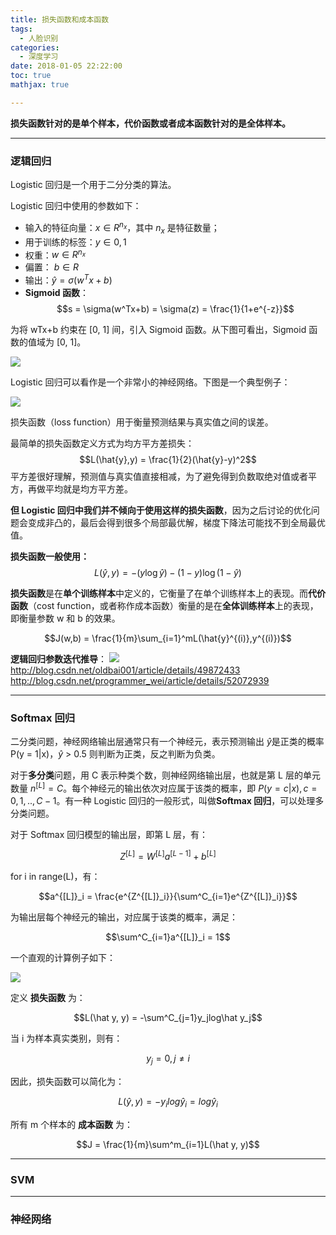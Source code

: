 ```yaml
---
title: 损失函数和成本函数
tags:
  - 人脸识别
categories:
  - 深度学习
date: 2018-01-05 22:22:00
toc: true
mathjax: true

---
```


**损失函数针对的是单个样本，代价函数或者成本函数针对的是全体样本。**

---

### 逻辑回归

Logistic 回归是一个用于二分分类的算法。

Logistic 回归中使用的参数如下：

- 输入的特征向量：$x \in R^{n_x}$，其中 ${n_x}$ 是特征数量；
- 用于训练的标签：$y \in 0,1$
- 权重：$w \in R^{n_x}$
- 偏置： $b \in R$
- 输出：$\hat{y} = \sigma(w^Tx+b)$
- **Sigmoid 函数**：
$$s = \sigma(w^Tx+b) = \sigma(z) = \frac{1}{1+e^{-z}}$$

<!-- more -->

为将 wTx+b 约束在 [0, 1] 间，引入 Sigmoid 函数。从下图可看出，Sigmoid 函数的值域为 [0, 1]。

![](http://7xvfir.com1.z0.glb.clouddn.com/%E6%8D%9F%E5%A4%B1%E5%87%BD%E6%95%B0%E5%92%8C%E6%88%90%E6%9C%AC%E5%87%BD%E6%95%B0/20180424114511_sigmoid.png)

Logistic 回归可以看作是一个非常小的神经网络。下图是一个典型例子：

![](http://7xvfir.com1.z0.glb.clouddn.com/%E6%8D%9F%E5%A4%B1%E5%87%BD%E6%95%B0%E5%92%8C%E6%88%90%E6%9C%AC%E5%87%BD%E6%95%B0/20180424114556_LogReg_kiank.png)

损失函数（loss function）用于衡量预测结果与真实值之间的误差。

最简单的损失函数定义方式为均方平方差损失：
$$L(\hat{y},y) = \frac{1}{2}(\hat{y}-y)^2$$
平方差很好理解，预测值与真实值直接相减，为了避免得到负数取绝对值或者平方，再做平均就是均方平方差。

**但 Logistic 回归中我们并不倾向于使用这样的损失函数**，因为之后讨论的优化问题会变成非凸的，最后会得到很多个局部最优解，梯度下降法可能找不到全局最优值。

**损失函数一般使用：**
$$L(\hat{y},y) = -(y\log\hat{y})-(1-y)\log(1-\hat{y})$$

**损失函数**是在**单个训练样本**中定义的，它衡量了在单个训练样本上的表现。而**代价函数**（cost function，或者称作成本函数）衡量的是在**全体训练样本**上的表现，即衡量参数 w 和 b 的效果。

$$J(w,b) = \frac{1}{m}\sum_{i=1}^mL(\hat{y}^{(i)},y^{(i)})$$

**逻辑回归参数迭代推导**：
![](http://7xvfir.com1.z0.glb.clouddn.com/%E6%9C%BA%E5%99%A8%E5%AD%A6%E4%B9%A0%E7%9F%A5%E8%AF%86%E7%82%B9%E9%9B%86%E9%94%A6/2.png)
http://blog.csdn.net/oldbai001/article/details/49872433
http://blog.csdn.net/programmer_wei/article/details/52072939

---

### Softmax 回归

二分类问题，神经网络输出层通常只有一个神经元，表示预测输出 $\hat y$是正类的概率 P(y = 1|x)，$\hat y$ > 0.5 则判断为正类，反之判断为负类。

对于**多分类**问题，用 C 表示种类个数，则神经网络输出层，也就是第 L 层的单元数量 $n^{[L]} = C$。每个神经元的输出依次对应属于该类的概率，即 $P(y = c|x), c = 0, 1, .., C-1$。有一种 Logistic 回归的一般形式，叫做**Softmax 回归**，可以处理多分类问题。

对于 Softmax 回归模型的输出层，即第 L 层，有：

$$Z^{[L]} = W^{[L]}a^{[L-1]} + b^{[L]}$$

for i in range(L)，有：

$$a^{[L]}_i = \frac{e^{Z^{[L]}_i}}{\sum^C_{i=1}e^{Z^{[L]}_i}}$$

为输出层每个神经元的输出，对应属于该类的概率，满足：

$$\sum^C_{i=1}a^{[L]}_i = 1$$

一个直观的计算例子如下：

![](http://7xvfir.com1.z0.glb.clouddn.com/%E6%B7%B1%E5%BA%A6%E5%AD%A6%E4%B9%A0%E7%9F%A5%E8%AF%86%E7%82%B9%E9%9B%86%E9%94%A6/understanding-softmax.png)

定义 **损失函数** 为：

$$L(\hat y, y) = -\sum^C_{j=1}y_jlog\hat y_j$$

当 i 为样本真实类别，则有：

$$y_j = 0, j \ne i$$

因此，损失函数可以简化为：

$$L(\hat y, y) = -y_ilog\hat y_i = log \hat y_i$$

所有 m 个样本的 **成本函数** 为：

$$J = \frac{1}{m}\sum^m_{i=1}L(\hat y, y)$$

--- 

### SVM

---

### 神经网络